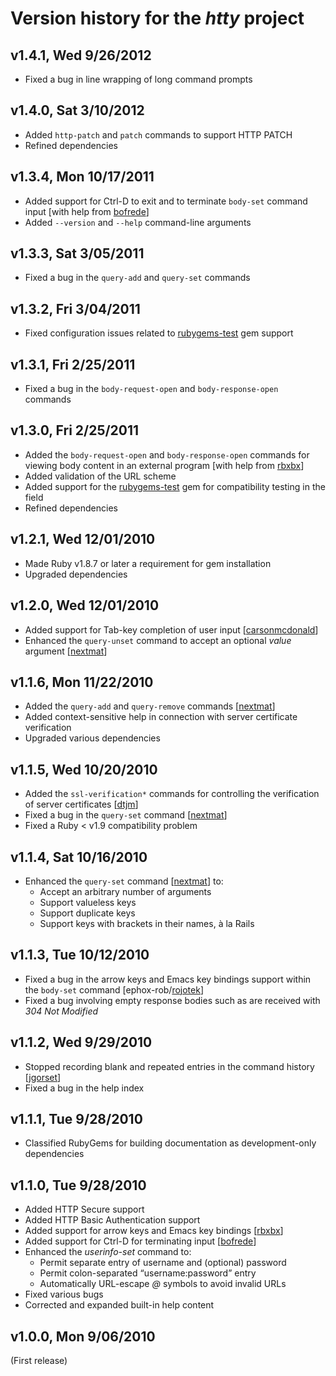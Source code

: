 Version history for the _htty_ project
======================================

<a name="v1.4.1"></a>v1.4.1, Wed 9/26/2012
-------------------------------------------

* Fixed a bug in line wrapping of long command prompts

<a name="v1.4.0"></a>v1.4.0, Sat 3/10/2012
-------------------------------------------

* Added `http-patch` and `patch` commands to support HTTP PATCH
* Refined dependencies

<a name="v1.3.4"></a>v1.3.4, Mon 10/17/2011
-------------------------------------------

* Added support for Ctrl-D to exit and to terminate `body-set` command input \[with help from [bofrede](http://github.com/bofrede "bofrede at GitHub")\]
* Added `--version` and `--help` command-line arguments

<a name="v1.3.3"></a>v1.3.3, Sat 3/05/2011
-------------------------------------------

* Fixed a bug in the `query-add` and `query-set` commands

<a name="v1.3.2"></a>v1.3.2, Fri 3/04/2011
-------------------------------------------

* Fixed configuration issues related to [rubygems-test](http://rubygems.org/gems/rubygems-test) gem support

<a name="v1.3.1"></a>v1.3.1, Fri 2/25/2011
-------------------------------------------

* Fixed a bug in the `body-request-open` and `body-response-open` commands

<a name="v1.3.0"></a>v1.3.0, Fri 2/25/2011
-------------------------------------------

* Added the `body-request-open` and `body-response-open` commands for viewing body content in an external program \[with help from [rbxbx](http://github.com/rbxbx "rbxbx at GitHub")\]
* Added validation of the URL scheme
* Added support for the [rubygems-test](http://rubygems.org/gems/rubygems-test) gem for compatibility testing in the field
* Refined dependencies

<a name="v1.2.1"></a>v1.2.1, Wed 12/01/2010
-------------------------------------------

* Made Ruby v1.8.7 or later a requirement for gem installation
* Upgraded dependencies

<a name="v1.2.0"></a>v1.2.0, Wed 12/01/2010
-------------------------------------------

* Added support for Tab-key completion of user input [[carsonmcdonald](http://github.com/carsonmcdonald "carsonmcdonald at GitHub")]
* Enhanced the `query-unset` command to accept an optional _value_ argument [[nextmat](http://github.com/nextmat "nextmat at GitHub")]

<a name="v1.1.6"></a>v1.1.6, Mon 11/22/2010
-------------------------------------------

* Added the `query-add` and `query-remove` commands [[nextmat](http://github.com/nextmat "nextmat at GitHub")]
* Added context-sensitive help in connection with server certificate verification
* Upgraded various dependencies

<a name="v1.1.5"></a>v1.1.5, Wed 10/20/2010
-------------------------------------------

* Added the `ssl-verification*` commands for controlling the verification of server certificates [[dtjm](http://github.com/dtjm "dtjm at GitHub")]
* Fixed a bug in the `query-set` command [[nextmat](http://github.com/nextmat "nextmat at GitHub")]
* Fixed a Ruby < v1.9 compatibility problem

<a name="v1.1.4"></a>v1.1.4, Sat 10/16/2010
-------------------------------------------

* Enhanced the `query-set` command [[nextmat](http://github.com/nextmat "nextmat at GitHub")] to:
  - Accept an arbitrary number of arguments
  - Support valueless keys
  - Support duplicate keys
  - Support keys with brackets in their names, à la Rails

<a name="v1.1.3"></a>v1.1.3, Tue 10/12/2010
-------------------------------------------

* Fixed a bug in the arrow keys and Emacs key bindings support within the `body-set` command [ephox-rob/[rojotek](http://github.com/rojotek "rojotek at GitHub")]
* Fixed a bug involving empty response bodies such as are received with _304 Not Modified_

<a name="v1.1.2"></a>v1.1.2, Wed 9/29/2010
------------------------------------------

* Stopped recording blank and repeated entries in the command history [[jgorset](http://github.com/jgorset "jgorset at GitHub")]
* Fixed a bug in the help index

<a name="v1.1.1"></a>v1.1.1, Tue 9/28/2010
------------------------------------------

* Classified RubyGems for building documentation as development-only dependencies

<a name="v1.1.0"></a>v1.1.0, Tue 9/28/2010
------------------------------------------

* Added HTTP Secure support
* Added HTTP Basic Authentication support
* Added support for arrow keys and Emacs key bindings [[rbxbx](http://github.com/rbxbx "rbxbx at GitHub")]
* Added support for Ctrl-D for terminating input [[bofrede](http://github.com/bofrede "bofrede at GitHub")]
* Enhanced the _userinfo-set_ command to:
  - Permit separate entry of username and (optional) password
  - Permit colon-separated “username:password” entry
  - Automatically URL-escape _@_ symbols to avoid invalid URLs
* Fixed various bugs
* Corrected and expanded built-in help content

<a name="v1.0.0"></a>v1.0.0, Mon 9/06/2010
------------------------------------------

(First release)
